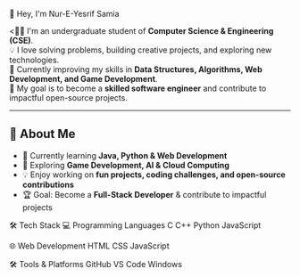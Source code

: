  👋 Hey, I'm Nur-E-Yesrif Samia

<👩‍💻 I'm an undergraduate student of **Computer Science & Engineering (CSE)**.  
💡 I love solving problems, building creative projects, and exploring new technologies.  
🌱 Currently improving my skills in **Data Structures, Algorithms, Web Development, and Game Development**.  
🚀 My goal is to become a **skilled software engineer** and contribute to impactful open-source projects.  

---

## 🔎 About Me  
- 🌱 Currently learning **Java, Python & Web Development**  
- 🎯 Exploring **Game Development, AI & Cloud Computing**  
- 💡 Enjoy working on **fun projects, coding challenges, and open-source contributions**  
- 🏆 Goal: Become a **Full-Stack Developer** & contribute to impactful projects  


🛠️ Tech Stack
💻 Programming Languages
C C++ Python JavaScript

🌐 Web Development
HTML CSS JavaScript

🛠 Tools & Platforms
GitHub VS Code Windows


